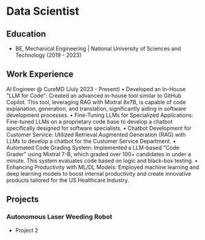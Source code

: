 # Data Scientist

## Education
- BE, Mechanical Engineering | National University of Sciences and Technology (2019 - 2023)

## Work Experience
AI Engineer @ CureMD (July 2023 - Present)
• Developed an In-House "LLM for Code": Created an advanced in-house tool similar to GitHub Copilot. This tool, leveraging RAG with Mixtral 8x7B, is capable of code explanation, generation, and translation, significantly aiding in software development processes.
• Fine-Tuning LLMs for Specialized Applications: Fine-tuned LLMs on a proprietary code base to develop a chatbot specifically designed for software specialists.
• Chatbot Development for Customer Service: Utilized Retrieval Augmented Generation (RAG) with LLMs to develop a chatbot for the Customer Service Department.
• Automated Code Grading System: Implemented a LLM-based "Code Grader" using Mistral 7-B, which graded over 100+ candidates in under a minute. This system evaluates code based on logic and black-box testing.
• Enhancing Productivity with ML/DL Models: Employed machine learning and deep learning models to boost internal productivity and create innovative products tailored for the US Healthcare Industry.

## Projects

### Autonomous Laser Weeding Robot
- Project 2

